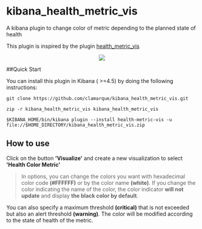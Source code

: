 # kibana_health_metric_vis
A kibana plugin  to change color of metric depending to the planned state of health 

This plugin is inspired by the plugin [health_metric_vis](https://github.com/DeanF/health_metric_vis)

<p align="center">
<img src="https://github.com/clamarque/Kibana_health_metric_vis/blob/master/assets/img/demo.jpg">
</p>

##Quick Start

You can install this plugin in Kibana ( >=4.5) by doing the following instructions: 

`git clone https://github.com/clamarque/kibana_health_metric_vis.git`

`zip -r kibana_health_metric_vis kibana_health_metric_vis`

`$KIBANA_HOME/bin/kibana plugin --install health-metric-vis -u file://$HOME_DIRECTORY/kibana_health_metric_vis.zip`

## How to use

Click on the button **'Visualize'** and create a new visualization to select **'Health Color Metric'**

> In options, you can change the colors you want with hexadecimal color code **(#FFFFFF)** or by the color name **(white)**. If you change the color indicating the name of the color, the color indicator **will not update** and display **the black color by default**.

You can also specify a maximum threshold **(critical)** that is not exceeded but also an alert threshold **(warning)**. The color will be modified according to the state of health of the metric.


